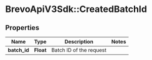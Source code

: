 # BrevoApiV3Sdk::CreatedBatchId

## Properties
Name | Type | Description | Notes
------------ | ------------- | ------------- | -------------
**batch_id** | **Float** | Batch ID of the request | 


